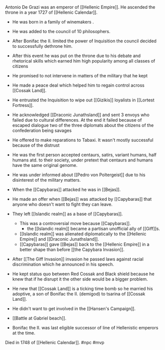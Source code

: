 Antonio De Grazi was an emperor of [[Hellenic Empire]]. He ascended the throne in a year 1727 of [[Hellenic Calendar]]. 

- He was born in a family of winemakers .
- He was added to the council of 10 philosophers.
- After Bonifac the II. limited the power of Inquisition the council decided to successfully dethrone him.
- After this event he was put on the throne due to his debate and rhetorical skills which earned him high popularity among all classes of citizens 
- He promised to not intervene in matters of the military that he kept

- He made a peace deal which helped him to regain control across [[Cossak Land]]. 
- He entrusted the Inquisition to wipe out [[Gizikis]] loyalists in [[Lortest Fortress]].
- He acknowledged [[Draconic Junathsland]] and sent 3 envoys who failed due to cultural differences. At the end it failed because of escaped dialogue two of the three diplomats about the citizens of the confederation being savages

- He offered to make reparations to Tabaxi. It wasn't mostly successful because of the distrust
- He was the first person accepted centaurs, satirs, variant humans, half humans atd. to their society,  under pretext that centaurs and humans have the same original genome.

- He was under informed about [[Pedro von Poltergeist]] due to his disinterest of the military matters.
- When the [[Capybaras]] attacked he was in [[Bejas]].
- He made an offer when [[Bejas]] was attacked by [[Capybaras]] that anyone who doesn't want to fight they can leave.

- They left [[Islandic realm]] as a base of [[Capybaras]]. 
	- This was a controversial move because [[Capybaras]].
		- the [[Islandic realm]] became a partisan unofficial ally of [[Giff]]s.
	- [[Islandic realm]] was alienated diplomatically to the [[Hellenic Empire]] and [[Draconic Junathsland]].   
	- [[Capybaras]] gave [[Bejas]] back to the [[Hellenic Empire]] in a better shape than before [[the Capybara Invasion]].

- After [[The Giff Invasion]] invasion he passed laws against racial discrimination which he announced in his speech.
- He kept status quo between Red Cossak and Black shield  because he knew that if he disrupt it the other side would be a bigger problem.
- He new that [[Cossak Land]] is a ticking time bomb so he married his adoptive, a son of Bonifac the II. (demigod) to tsarina of [[Cossak Land]].

- He didn't want to get involved in the [[Hansen's Campaign]].



- [[Battle at Gabriel beach]].
- Bonifac the II. was last eligible successor of line of Hellenistic emperors at the time.


Died in 1748 of [[Hellenic Calendar]].
#npc #mvp